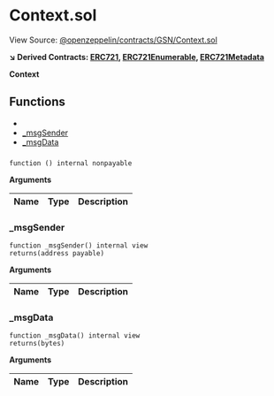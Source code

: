 # Context.sol

View Source: [@openzeppelin/contracts/GSN/Context.sol](https://github.com/Dapp-Wizards/Avastars-Contracts/@openzeppelin/contracts/GSN/Context.sol)

**↘ Derived Contracts: [ERC721](ERC721.md), [ERC721Enumerable](ERC721Enumerable.md), [ERC721Metadata](ERC721Metadata.md)**

**Context**

## Functions

- [](#)
- [_msgSender](#_msgsender)
- [_msgData](#_msgdata)

### 

```solidity
function () internal nonpayable
```

**Arguments**

| Name        | Type           | Description  |
| ------------- |------------- | -----|

### _msgSender

```solidity
function _msgSender() internal view
returns(address payable)
```

**Arguments**

| Name        | Type           | Description  |
| ------------- |------------- | -----|

### _msgData

```solidity
function _msgData() internal view
returns(bytes)
```

**Arguments**

| Name        | Type           | Description  |
| ------------- |------------- | -----|

